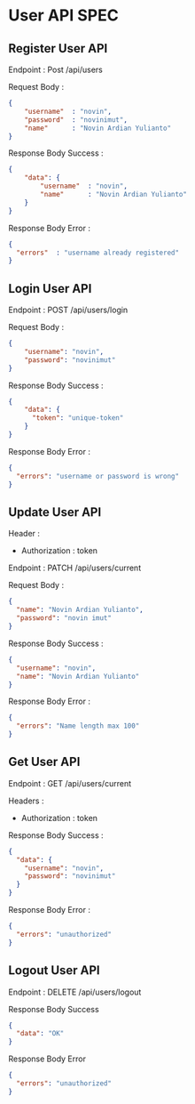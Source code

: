 # User API SPEC

## Register User API
Endpoint : Post /api/users

Request Body : 
```json
{
    "username"  : "novin",
    "password"  : "novinimut",
    "name"      : "Novin Ardian Yulianto"
}
```

Response Body Success :
```json
{
    "data": {
        "username"  : "novin",
        "name"      : "Novin Ardian Yulianto"
    }
}
```

Response Body Error :
```json
{
  "errors"  : "username already registered"
}
```


## Login User API
Endpoint : POST /api/users/login

Request Body :
```json
{
    "username": "novin",
    "password": "novinimut"
}        
```

Response Body Success :
```json
{
    "data": {
      "token": "unique-token"
    }
}
```

Response Body Error :
```json
{
  "errors": "username or password is wrong"
}
```

## Update User API
Header :
- Authorization : token

Endpoint : PATCH /api/users/current

Request Body :
```json
{
  "name": "Novin Ardian Yulianto",
  "password": "novin imut"
}
```

Response Body Success :
```json
{
  "username": "novin",
  "name": "Novin Ardian Yulianto"
}
```

Response Body Error :
```json
{
  "errors": "Name length max 100"
}
```
## Get User API
Endpoint : GET /api/users/current

Headers :
- Authorization : token

Response Body Success :
```json
{
  "data": {
    "username": "novin",
    "password": "novinimut"
  }
}
```

Response Body Error :
```json
{
  "errors": "unauthorized"
}
```

## Logout User API
Endpoint : DELETE /api/users/logout

Response Body Success
```json
{
  "data": "OK"
}
```

Response Body Error 
```json
{
  "errors": "unauthorized"
}
```